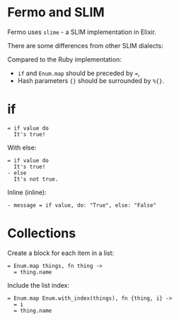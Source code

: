 # Fermo and SLIM

Fermo uses `slime` - a SLIM implementation in Elixir.

There are some differences from other SLIM dialects:

Compared to the Ruby implementation:

* `if` and `Enum.map` should be preceded by `=`,
* Hash parameters `{}` should be surrounded by `%{}`.

# if

```
= if value do
  It's true!
```

With else:

```
= if value do
  It's true!
- else
  It's not true.
```

Inline (inline):

```
- message = if value, do: "True", else: "False"
```

# Collections

Create a block for each item in a list:

```
= Enum.map things, fn thing ->
  = thing.name
```

Include the list index:

```
= Enum.map Enum.with_index(things), fn {thing, i} ->
  = i
  = thing.name
```
